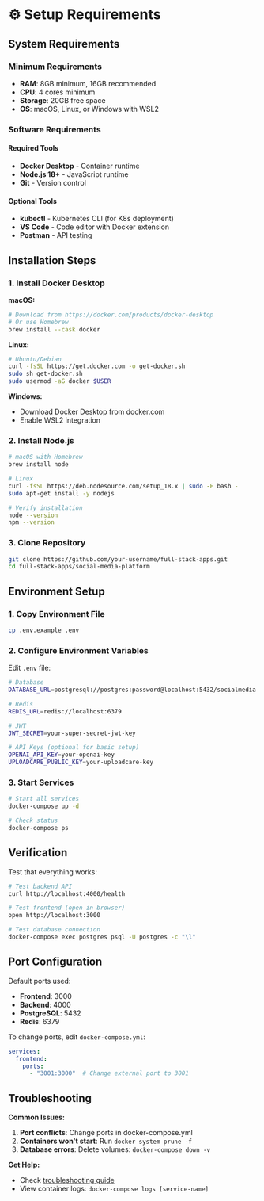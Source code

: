 # ⚙️ Setup Requirements

## System Requirements

### Minimum Requirements
- **RAM**: 8GB minimum, 16GB recommended
- **CPU**: 4 cores minimum
- **Storage**: 20GB free space
- **OS**: macOS, Linux, or Windows with WSL2

### Software Requirements

#### Required Tools
- **Docker Desktop** - Container runtime
- **Node.js 18+** - JavaScript runtime
- **Git** - Version control

#### Optional Tools
- **kubectl** - Kubernetes CLI (for K8s deployment)
- **VS Code** - Code editor with Docker extension
- **Postman** - API testing

## Installation Steps

### 1. Install Docker Desktop

**macOS:**
```bash
# Download from https://docker.com/products/docker-desktop
# Or use Homebrew
brew install --cask docker
```

**Linux:**
```bash
# Ubuntu/Debian
curl -fsSL https://get.docker.com -o get-docker.sh
sudo sh get-docker.sh
sudo usermod -aG docker $USER
```

**Windows:**
- Download Docker Desktop from docker.com
- Enable WSL2 integration

### 2. Install Node.js

```bash
# macOS with Homebrew
brew install node

# Linux
curl -fsSL https://deb.nodesource.com/setup_18.x | sudo -E bash -
sudo apt-get install -y nodejs

# Verify installation
node --version
npm --version
```

### 3. Clone Repository

```bash
git clone https://github.com/your-username/full-stack-apps.git
cd full-stack-apps/social-media-platform
```

## Environment Setup

### 1. Copy Environment File

```bash
cp .env.example .env
```

### 2. Configure Environment Variables

Edit `.env` file:

```bash
# Database
DATABASE_URL=postgresql://postgres:password@localhost:5432/socialmedia

# Redis
REDIS_URL=redis://localhost:6379

# JWT
JWT_SECRET=your-super-secret-jwt-key

# API Keys (optional for basic setup)
OPENAI_API_KEY=your-openai-key
UPLOADCARE_PUBLIC_KEY=your-uploadcare-key
```

### 3. Start Services

```bash
# Start all services
docker-compose up -d

# Check status
docker-compose ps
```

## Verification

Test that everything works:

```bash
# Test backend API
curl http://localhost:4000/health

# Test frontend (open in browser)
open http://localhost:3000

# Test database connection
docker-compose exec postgres psql -U postgres -c "\l"
```

## Port Configuration

Default ports used:
- **Frontend**: 3000
- **Backend**: 4000  
- **PostgreSQL**: 5432
- **Redis**: 6379

To change ports, edit `docker-compose.yml`:

```yaml
services:
  frontend:
    ports:
      - "3001:3000"  # Change external port to 3001
```

## Troubleshooting

**Common Issues:**

1. **Port conflicts**: Change ports in docker-compose.yml
2. **Containers won't start**: Run `docker system prune -f`
3. **Database errors**: Delete volumes: `docker-compose down -v`

**Get Help:**
- Check [troubleshooting guide](./troubleshooting.md)
- View container logs: `docker-compose logs [service-name]`